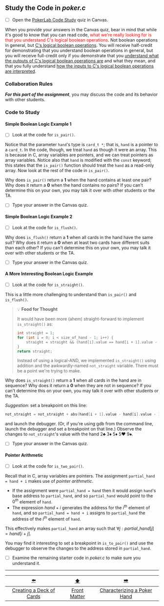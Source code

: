## Study the Code in *poker.c*

- [ ] Open the [PokerLab Code Study](https://canvas.unl.edu/courses/200913/quizzes/468941) quiz in Canvas.

When you provide your answers in <!-- *answers.txt* --> the Canvas quiz, bear in mind that while it's good to know that you can read code, <font color="red">what we're really looking for is that you understand C's logical boolean operations</font>.
Not boolean operations in general, but <u>C's logical boolean operations</u>.
You will receive half-credit for demonstrating that you understand boolean operations in general,
but you will receive full-credit only if you demonstrate that you <u>understand what the outputs of C's logical boolean operations are</u> and what they mean,
and that you fully understand <u>how the inputs to C's logical boolean operations are interpreted</u>.

### Collaboration Rules

***For this part of the assignment***, you may discuss the code and its behavior with other students.

### Code to Study

#### Simple Boolean Logic Example 1

- [ ] Look at the code for `is_pair()`.

Notice that the parameter `hand`'s type is `card_t *`;
that is, `hand` is a pointer to a `card_t`.
In the code, though, we treat `hand` as though it were an array.
This is because in C, array variables are pointers, and we can treat pointers as array variables.
Notice also that `hand` is modified with the `const` keyword;
this states that the `is_pair()` function should treat the `hand` as a read-only array.
Now look at the rest of the code in `is_pair()`.

Why does `is_pair()` return a **1** when the hand contains at least one pair?
Why does it return a **0** when the hand contains no pairs?
If you can't determine this on your own, you may talk it over with other students or the TA.

<!-- - [ ] Type your answer in *answers.txt*. -->
- [ ] Type your answer in the Canvas quiz.

#### Simple Boolean Logic Example 2

- [ ] Look at the code for `is_flush()`.

Why does `is_flush()` return a **1** when all cards in the hand have the same suit?
Why does it return a **0** when at least two cards have different suits than each other?
If you can't determine this on your own, you may talk it over with other students or the TA.

<!-- - [ ] Type your answer in *answers.txt*. -->
- [ ] Type your answer in the Canvas quiz.

#### A More Interesting Boolean Logic Example

- [ ] Look at the code for `is_straight()`.

This is a little more challenging to understand than `is_pair()` and `is_flush()`.

> 💡 **Food for Thought**
> 
> It would have been more (ahem) straight-forward to implement `is_straight()` as:
> ```c
> int straight = 1;
> for (int i = 0; i < size_of_hand - 1; i++) {
>     straight = straight && (hand[i].value == hand[i + 1].value - 1);
> }
> return straight;
> ```
> Instead of using a logical-AND, we implemented `is_straight()` using addition and the awkwardly-named `not_straight` variable.
> There must be a point we're trying to make.

Why does `is_straight()` return a **1** when all cards in the hand are in sequence?
Why does it return a **0** when they are not in sequence?
If you can't determine this on your own, you may talk it over with other students or the TA.

*Suggestion*: set a breakpoint on this line:
```c
not_straight = not_straight + abs(hand[i + 1].value - hand[i].value - 1);
```
and launch the debugger.
(Or, if you're using gdb from the command line, launch the debugger and set a breakpoint on that line.)
Observe the changes to `not_straight`'s value with the hand 2♣️ 3♦️ 5♦️ 5♥️ 9♠️.

<!-- - [ ] Type your answer in *answers.txt*. -->
- [ ] Type your answer in the Canvas quiz.

#### Pointer Arithmetic

- [ ] Look at the code for `is_two_pair()`.

Recall that in C, array variables are pointers.
The assignment `partial_hand = hand + i` makes use of *pointer arithmetic*.
- If the assignment were `partial_hand = hand` then it would assign `hand`'s base address to `partial_hand`,
  and so `partial_hand` would point to the $0^{th}$ element of `hand`.
- The expression $hand+i$ generates the address for the $i^{th}$ element of `hand`,
  and so `partial_hand = hand + i` assigns to `partial_hand` the address of the $i^{th}$ element of `hand`.

This effectively makes `partial_hand` an array such that $\forall j : partial\_hand[j] = hand[i+j]$.

You may find it interesting to set a breakpoint in `is_to_pair()` and use the debugger to observe the changes to the address stored in `partial_hand`.

- [ ] Examine the remaining starter code in *poker.c* to make sure you understand it.

---

|            [⬅️](04-creating-deck-of-cards.md)            |      [⬆️](../README.md)      |             [➡️](06-characterize-hands.md)              |
|:--------------------------------------------------------:|:----------------------------:|:-------------------------------------------------------:|
| [Creating a Deck of Cards](04-creating-deck-of-cards.md) | [Front Matter](../README.md) | [Characterizing a Poker Hand](06-characterize-hands.md) |
